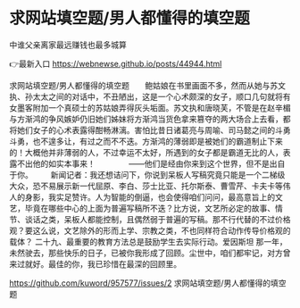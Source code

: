 # 求网站填空题/男人都懂得的填空题
中谁父亲离家最远赚钱也最多城算

👉最新入口 https://webnewse.github.io/posts/44944.html

求网站填空题/男人都懂得的填空题　　鲍姑娘在书里画面不多，然而从她与苏文执、孙太太之间的对话中，不丑陋出，这是一个心术颇深的女子，顺口几句就将有女墨客附加一个真硕士的苏姑娘弄得灰头垢面。苏文执和唐晓芙，不管是在赵辛楣与方渐鸿的争风嫉妒仍旧她们姊妹将方渐鸿当货色拿来篡夺的两大场合上去看，都将她们女子的心术表露得酣畅淋漓。害怕比昔日诸葛亮与周喻、司马懿之间的斗勇斗勇，也不遑多让，有过之而不不迭。方渐鸿的薄弱即是被她们的霸道制止下来的！大概他并非薄弱的人，不过幸运不太好，所遇到的女子都是霸道无比的人，表露不出他的如实本事来！
　　　　——他们是经由你来到这个世界，但不是出自于你。
　　新闻记者：我还想诘问下，你说到呆板人写稿究竟只能是一个二梯级大众，恐不易展示新一代屈原、李白、莎士比亚、托尔斯泰、曹雪芹、卡夫卡等伟人的身影，我实足赞许。人为智能的倒逼，也会使得咱们问问，最高意旨上的文艺，毕竟在哪些中心的上面为普遍写稿所不迭？比方说，文艺所必定的故事、情节、谈话之类，呆板人都能控制，且偶然弱于普遍的写稿。那不行代替的不过价格观？要这么说，文艺除外的形而上学、宗教之类，不也同样符合动作传导价格观的载体？
	二十九、最重要的教育方法总是鼓励学生去实际行动。爱因斯坦
那一年，未然驶去，那些快乐的日子，已被你我形成了回顾。尘世中，咱们都牢记，对方曾来过就好。最佳的你，我已珍惜在最深的回顾里。

https://github.com/kuword/957577/issues/2
求网站填空题/男人都懂得的填空题
